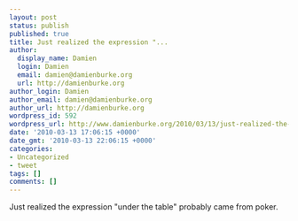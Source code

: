 ```yaml
---
layout: post
status: publish
published: true
title: Just realized the expression "...
author:
  display_name: Damien
  login: Damien
  email: damien@damienburke.org
  url: http://damienburke.org
author_login: Damien
author_email: damien@damienburke.org
author_url: http://damienburke.org
wordpress_id: 592
wordpress_url: http://www.damienburke.org/2010/03/13/just-realized-the-expression/
date: '2010-03-13 17:06:15 +0000'
date_gmt: '2010-03-13 22:06:15 +0000'
categories:
- Uncategorized
- tweet
tags: []
comments: []
---
```

<p>Just realized the expression "under the table" probably came from poker.</p>
